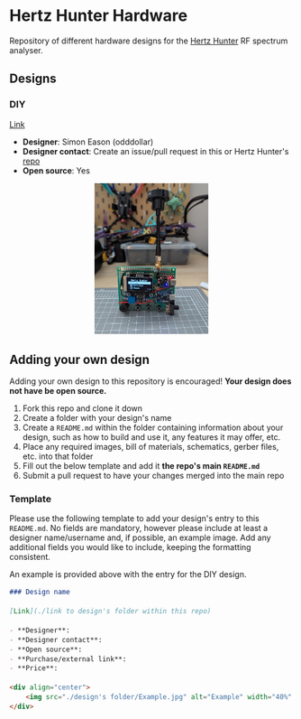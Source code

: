# Hertz Hunter Hardware

Repository of different hardware designs for the [Hertz Hunter](https://github.com/odddollar/Hertz-hunter) RF spectrum analyser.

## Designs

### DIY

[Link](./DIY)

- **Designer**: Simon Eason (odddollar)
- **Designer contact**: Create an issue/pull request in this or Hertz Hunter's [repo](https://github.com/odddollar/Hertz-hunter)
- **Open source**: Yes

<div align="center">
    <img src="./DIY/Example.jpg" alt="Example" width="40%" />
</div>


## Adding your own design

Adding your own design to this repository is encouraged! **Your design does not have be open source.**

1. Fork this repo and clone it down
2. Create a folder with your design's name
3. Create a `README.md` within the folder containing information about your design, such as how to build and use it, any features it may offer, etc.
4. Place any required images, bill of materials, schematics, gerber files, etc. into that folder
5. Fill out the below template and add it **the repo's main `README.md`**
6. Submit a pull request to have your changes merged into the main repo

### Template

Please use the following template to add your design's entry to this `README.md`. No fields are mandatory, however please include at least a designer name/username and, if possible, an example image. Add any additional fields you would like to include, keeping the formatting consistent.

An example is provided above with the entry for the DIY design.

```markdown
### Design name

[Link](./link to design's folder within this repo)

- **Designer**: 
- **Designer contact**: 
- **Open source**: 
- **Purchase/external link**: 
- **Price**: 

<div align="center">
    <img src="./design's folder/Example.jpg" alt="Example" width="40%" />
</div>
```

